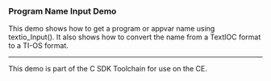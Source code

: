 ### Program Name Input Demo

This demo shows how to get a program or appvar name using textio_Input().
It also shows how to convert the name from a TextIOC format to a TI-OS format.

---

This demo is part of the C SDK Toolchain for use on the CE.
